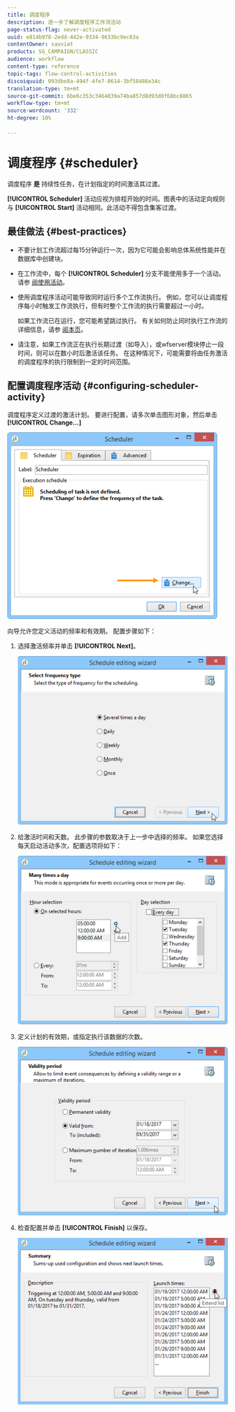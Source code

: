 ```yaml
---
title: 调度程序
description: 进一步了解调度程序工作流活动
page-status-flag: never-activated
uuid: e814b978-2edd-442e-9334-9633bc9ec63a
contentOwner: sauviat
products: SG_CAMPAIGN/CLASSIC
audience: workflow
content-type: reference
topic-tags: flow-control-activities
discoiquuid: 093dbe8a-494f-4fe7-8614-3bf58486e34c
translation-type: tm+mt
source-git-commit: 6be6c353c3464839a74ba857d8d93d0f68bc8865
workflow-type: tm+mt
source-wordcount: '332'
ht-degree: 10%

---
```



# 调度程序 {#scheduler}

调度程序 **是** 持续性任务，在计划指定的时间激活其过渡。

**[!UICONTROL Scheduler]** 活动应视为排程开始的时间。图表中的活动定向规则与 **[!UICONTROL Start]** 活动相同。此活动不得包含集客过渡。

## 最佳做法 {#best-practices}

* 不要计划工作流超过每15分钟运行一次，因为它可能会影响总体系统性能并在数据库中创建块。

* 在工作流中，每个 **[!UICONTROL Scheduler]** 分支不能使用多于一个活动。 请参 [阅使用活动](../../workflow/using/workflow-best-practices.md#using-activities)。

* 使用调度程序活动可能导致同时运行多个工作流执行。 例如，您可以让调度程序每小时触发工作流执行，但有时整个工作流的执行需要超过一小时。

   如果工作流已在运行，您可能希望跳过执行。 有关如何防止同时执行工作流的详细信息，请参 [阅本页](../../workflow/using/monitoring-workflow-execution.md#preventing-simultaneous-multiple-executions)。

* 请注意，如果工作流正在执行长期过渡（如导入），或wfserver模块停止一段时间，则可以在数小时后激活该任务。 在这种情况下，可能需要将由任务激活的调度程序的执行限制到一定的时间范围。

## 配置调度程序活动 {#configuring-scheduler-activity}

调度程序定义过渡的激活计划。 要进行配置，请多次单击图形对象，然后单击 **[!UICONTROL Change...]**

![](assets/s_user_segmentation_scheduler.png)

向导允许您定义活动的频率和有效期。 配置步骤如下：

1. 选择激活频率并单击 **[!UICONTROL Next]**。

   ![](assets/s_user_segmentation_scheduler2.png)

1. 给激活时间和天数。 此步骤的参数取决于上一步中选择的频率。 如果您选择每天启动活动多次，配置选项将如下：

   ![](assets/s_user_segmentation_scheduler3.png)

1. 定义计划的有效期，或指定执行该数据的次数。

   ![](assets/s_user_segmentation_scheduler4.png)

1. 检查配置并单击 **[!UICONTROL Finish]** 以保存。

   ![](assets/s_user_segmentation_scheduler5.png)
